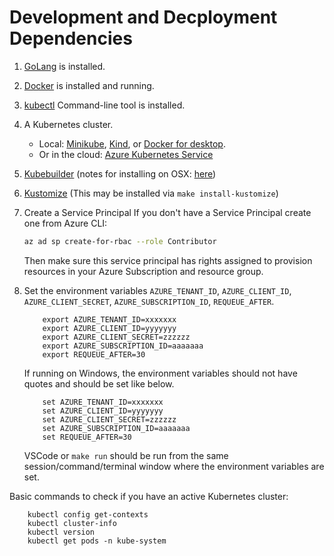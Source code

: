 # Development and Decployment Dependencies


1. [GoLang](https://golang.org/dl/) is installed.
2. [Docker](https://docs.docker.com/install/) is installed and running.
3. [kubectl](https://kubernetes.io/docs/tasks/tools/install-kubectl/) Command-line tool is installed.
4. A Kubernetes cluster.
    - Local: [Minikube](https://kubernetes.io/docs/tasks/tools/install-minikube/), [Kind](https://github.com/kubernetes-sigs/kind), or [Docker for desktop](https://blog.docker.com/2018/07/kubernetes-is-now-available-in-docker-desktop-stable-channel/).
    - Or in the cloud: [Azure Kubernetes Service](https://azure.microsoft.com/en-au/services/kubernetes-service/)

5. [Kubebuilder](https://book.kubebuilder.io/) (notes for installing on OSX: [here](/docs/kubebuilder.md))

6. [Kustomize](https://github.com/kubernetes-sigs/kustomize) (This may be installed via `make install-kustomize`)

7. Create a Service Principal
    If you don't have a Service Principal create one from Azure CLI:

    ```bash
    az ad sp create-for-rbac --role Contributor
    ```

    Then make sure this service principal has rights assigned to provision resources in your Azure Subscription and resource group.


8. Set the environment variables `AZURE_TENANT_ID`, `AZURE_CLIENT_ID`, `AZURE_CLIENT_SECRET`, `AZURE_SUBSCRIPTION_ID`, `REQUEUE_AFTER`.

    ```shell
        export AZURE_TENANT_ID=xxxxxxx
        export AZURE_CLIENT_ID=yyyyyyy
        export AZURE_CLIENT_SECRET=zzzzzz
        export AZURE_SUBSCRIPTION_ID=aaaaaaa
        export REQUEUE_AFTER=30
    ```

    If running on Windows, the environment variables should not have quotes and should be set like below.

    ```shell
        set AZURE_TENANT_ID=xxxxxxx
        set AZURE_CLIENT_ID=yyyyyyy
        set AZURE_CLIENT_SECRET=zzzzzz
        set AZURE_SUBSCRIPTION_ID=aaaaaaa
        set REQUEUE_AFTER=30
    ```
    VSCode or `make run` should be run from the same session/command/terminal window where the environment variables are set.

Basic commands to check if you have an active Kubernetes cluster:

```shell
    kubectl config get-contexts
    kubectl cluster-info
    kubectl version
    kubectl get pods -n kube-system
```
